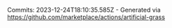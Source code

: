 Commits: 2023-12-24T18:10:35.585Z - Generated via https://github.com/marketplace/actions/artificial-grass
<br>

